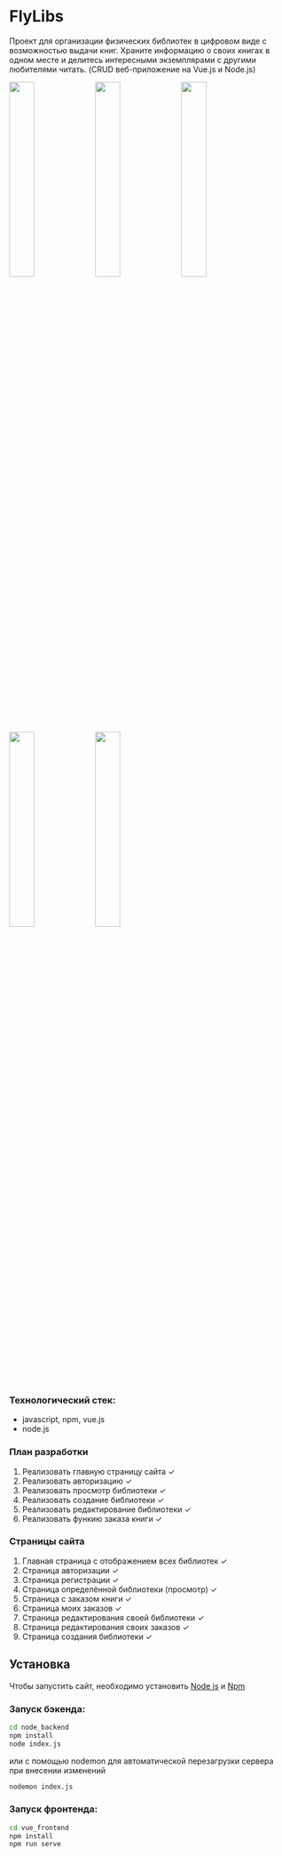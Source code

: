 # FlyLibs
Проект для организации физических библиотек в цифровом виде с возможностью выдачи книг. Храните информацию о своих книгах в одном месте и делитесь интересными экземплярами с другими любителями читать. (CRUD веб-приложение на Vue.js и Node.js)

[//]: # (фотографии)
<img src="https://user-images.githubusercontent.com/49102209/178305213-6b9ceaad-3068-4c2b-8071-56ba5887e203.png" width="30%"></img> <img src="https://user-images.githubusercontent.com/49102209/178305227-26fa920b-d00a-4f87-a779-8506d6f005a7.png" width="30%"></img> <img src="https://user-images.githubusercontent.com/49102209/178305233-84034b45-def4-449d-af30-f91b14de2b4b.png" width="30%"></img> <img src="https://user-images.githubusercontent.com/49102209/178305244-eb69f0de-2230-4e14-94ab-24fa6a014cb5.png" width="30%"></img> <img src="https://user-images.githubusercontent.com/49102209/178305254-04d5acdf-610f-45c4-94bd-153a47676aa7.png" width="30%"></img>  

### Технологический стек:
- javascript, npm, vue.js
- node.js

### План разработки
1) Реализовать главную страницу сайта ✓
2) Реализовать авторизацию ✓
3) Реализовать просмотр библиотеки ✓
4) Реализовать создание библиотеки ✓
5) Реализовать редактирование библиотеки ✓
6) Реализовать функию заказа книги ✓

### Страницы сайта
1) Главная страница с отображением всех библиотек ✓
2) Страница авторизации ✓
3) Страница регистрации ✓
4) Страница определённой библиотеки (просмотр) ✓
5) Страница с заказом книги ✓
6) Страница моих заказов ✓
7) Страница редактирования своей библиотеки ✓
8) Страница редактирования своих заказов ✓
9) Страница создания библиотеки ✓

## Установка
Чтобы запустить сайт, необходимо установить [Node js](https://nodejs.org/en/download/) и [Npm](https://docs.npmjs.com/downloading-and-installing-node-js-and-npm) 

### Запуск бэкенда:
```bash
cd node_backend
npm install
node index.js
```
или с помощью nodemon для автоматической перезагрузки сервера при внесении изменений
```bash
nodemon index.js
```

### Запуск фронтенда:
```bash
cd vue_frontend
npm install
npm run serve
```

